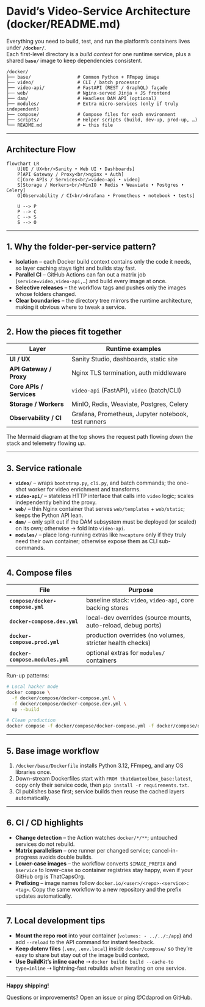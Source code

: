 # David’s Video-Service Architecture (docker/README.md)

Everything you need to build, test, and run the platform’s containers lives under **`/docker/`**.  
Each first-level directory is a *build context* for one runtime service, plus a shared **`base/`** image to keep dependencies consistent.

```
/docker/
├── base/                 # Common Python + FFmpeg image
├── video/                # CLI / batch processor
├── video-api/            # FastAPI (REST / GraphQL) façade
├── web/                  # Nginx-served Jinja + JS frontend
├── dam/                  # Headless DAM API (optional)
├── modules/              # Extra micro-services (only if truly independent)
├── compose/              # Compose files for each environment
├── scripts/              # Helper scripts (build, dev-up, prod-up, …)
└── README.md             # ← this file
```

-----

## Architecture Flow

```mermaid
flowchart LR
    U[UI / UX<br/>Sanity • Web UI • Dashboards]
    P[API Gateway / Proxy<br/>nginx • Auth]
    C[Core APIs / Services<br/>video-api • video]
    S[Storage / Workers<br/>MinIO • Redis • Weaviate • Postgres • Celery]
    O[Observability / CI<br/>Grafana • Prometheus • notebook • tests]

    U --> P
    P --> C
    C --> S
    S --> O
```

-----

## 1. Why the folder-per-service pattern?

- **Isolation** – each Docker build context contains only the code it needs, so layer caching stays tight and builds stay fast.
- **Parallel CI** – GitHub Actions can fan out a matrix job (`service=video,video-api,…`) and build every image at once.
- **Selective releases** – the workflow tags and pushes only the images whose folders changed.
- **Clear boundaries** – the directory tree mirrors the runtime architecture, making it obvious where to tweak a service.

-----

## 2. How the pieces fit together

|Layer                   |Runtime examples                                   |
|------------------------|---------------------------------------------------|
|**UI / UX**             |Sanity Studio, dashboards, static site             |
|**API Gateway / Proxy** |Nginx TLS termination, auth middleware             |
|**Core APIs / Services**|`video-api` (FastAPI), `video` (batch/CLI)         |
|**Storage / Workers**   |MinIO, Redis, Weaviate, Postgres, Celery           |
|**Observability / CI**  |Grafana, Prometheus, Jupyter notebook, test runners|

The Mermaid diagram at the top shows the request path flowing *down* the stack and telemetry flowing *up*.

-----

## 3. Service rationale

- **`video/`** – wraps `bootstrap.py`, `cli.py`, and batch commands; the one-shot worker for video enrichment and transforms.
- **`video-api/`** – stateless HTTP interface that calls into `video` logic; scales independently behind the proxy.
- **`web/`** – thin Nginx container that serves `web/templates` + `web/static`; keeps the Python API lean.
- **`dam/`** – only split out if the DAM subsystem must be deployed (or scaled) on its own; otherwise → fold into `video-api`.
- **`modules/`** – place long-running extras like `hwcapture` only if they truly need their own container; otherwise expose them as CLI sub-commands.

-----

## 4. Compose files

|File                            |Purpose                                                      |
|--------------------------------|-------------------------------------------------------------|
|**`compose/docker-compose.yml`**|baseline stack: `video`, `video-api`, core backing stores    |
|**`docker-compose.dev.yml`**    |local-dev overrides (source mounts, auto-reload, debug ports)|
|**`docker-compose.prod.yml`**   |production overrides (no volumes, stricter health checks)    |
|**`docker-compose.modules.yml`**|optional extras for `modules/` containers                    |

Run-up patterns:

```bash
# Local hacker mode
docker compose \
  -f docker/compose/docker-compose.yml \
  -f docker/compose/docker-compose.dev.yml \
  up --build

# Clean production
docker compose -f docker/compose/docker-compose.yml -f docker/compose/docker-compose.prod.yml up -d
```

-----

## 5. Base image workflow

1. `/docker/base/Dockerfile` installs Python 3.12, FFmpeg, and any OS libraries once.
1. Down-stream Dockerfiles start with `FROM thatdamtoolbox_base:latest`, copy only their service code, then `pip install -r requirements.txt`.
1. CI publishes base first; service builds then reuse the cached layers automatically.

-----

## 6. CI / CD highlights

- **Change detection** – the Action watches `docker/*/**`; untouched services do not rebuild.
- **Matrix parallelism** – one runner per changed service; cancel-in-progress avoids double builds.
- **Lower-case images** – the workflow converts `$IMAGE_PREFIX` and `$service` to lower-case so container registries stay happy, even if your GitHub org is ThatCapsOrg.
- **Prefixing** – image names follow `docker.io/<user>/<repo>-<service>:<tag>`. Copy the same workflow to a new repository and the prefix updates automatically.

-----

## 7. Local development tips

- **Mount the repo root** into your container (`volumes: - ../../:/app`) and add `--reload` to the API command for instant feedback.
- **Keep dotenv files** (`.env`, `.env.local`) inside `docker/compose/` so they’re easy to share but stay out of the image build context.
- **Use BuildKit’s inline cache** ⇢ `docker buildx build --cache-to type=inline` ⇢ lightning-fast rebuilds when iterating on one service.

-----

**Happy shipping!**

Questions or improvements? Open an issue or ping @Cdaprod on GitHub.